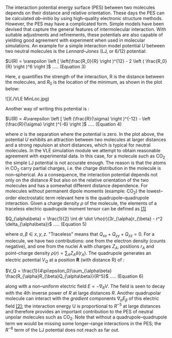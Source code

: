 

The interaction potential energy surface (PES) between two molecules depends on their distance and relative
orientation. These days the PES can be calculated *ab–initio* by using high–quality electronic structure
methods. However, the PES may have a complicated form. Simple models have been devised that capture the
general features of intermolecular interaction. With suitable adjustments and refinements, these potentials
are also capable of yielding good agreement with experiment when used in molecular simulations.
An example for a simple interaction model potential *U* between two neutral molecules is the *Lennard–Jones* (LJ, or 6/12) potential:


$U(R) = \varepsilon \left [ \left(\frac{R_0}{R} \right )^{12} - 2 \left ( \frac{R_0}{R} \right )^6 \right ]$    ..... (Equation 3)



Here, $\varepsilon$ quantifies the strength of the interaction, R is the distance between the molecules, and $R_0$ is the location of the minimum, as shown in the plot below:


![](./VLE MinLoc.jpg)


Another way of writing this potential is :


$U(R) = 4\varepsilon \left [ \left (\frac{R}{\sigma} \right )^{-12} - \left (\frac{R}{\sigma} \right )^{-6} \right ]$    ..... (Equation 4)



where $\sigma$ is the separation where the potential is zero.
In the plot above, the potential *U* exhibits an attraction between two molecules at larger distances and a
strong repulsion at short distances, which is typical for neutral molecules.
In the VLE simulation module we attempt to obtain reasonable agreement with experimental data. In this
case, for a molecule such as CO<sub>2</sub> the simple LJ potential is not accurate enough. The reason is that the atoms
in CO<sub>2</sub> carry partial charges, i.e. the charge distribution in the molecule is non–spherical. As a consequence,
the interaction potential depends not only on the distance *R* but also on the relative orientation of the two
molecules and has a somewhat different distance dependence. For molecules without permanent dipole
moments (example: CO<sub>2</sub>) the lowest–order electrostatic term relevant here is the quadrupole–quadrupole
interaction. Given a charge density $\rho$ of the molecule, the elements of a traceless electric quadrupole
moment tensor can be defined as [[1]](VirialVLE/References#ref1)

$Q_{\alpha\beta} = \frac{1}{2} \int dr \dot \rho(r)(3r_{\alpha}r_{\beta} - r^2 \delta_{\alpha\beta})$    ..... (Equation 5)



where $\alpha, \beta \in x, y, z$.  "Traceless" means that $Q_{xx} + Q_{yy} + Q_{zz} = 0$. For a molecule, we have two contributions: one from the electron density (counts negative), and one from the nuclei A with charges $Z_A$, positions $r_A$ and point–charge density $\rho(r) = \textstyle \sum_{A} Z_A \delta(r_A)$. The quadrupole generates an electric potential $V_Q$ at a position **R** (with distance R) of :


$V_Q = \frac{1}{4\pi\epsilon_0}\sum_{\alpha\beta} \frac{R_{\alpha}R_{\beta}Q_{\alpha\beta}}{R^5}$    ..... (Equation 6)



along with a non–uniform electric field $E = - \nabla_R V$. The field is seen to decay with the 4th inverse power
of *R* at large distances *R*. Another quadrupolar molecule can interact with the *gradient* components $\nabla_{\alpha} E_{\beta}$
of this electric field [[2]](VirialVLE/References#ref2); the interaction energy U is proportional to $R^{-5}$ at large distances and therefore
provides an important contribution to the PES of neutral unpolar molecules such as CO<sub>2</sub>. Note that without
a quadrupole–quadrupole term we would be missing some longer–range interactions in the PES; the $R^{-6}$
term of the LJ potential does not reach as far out.